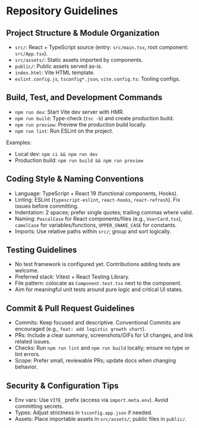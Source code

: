 # Repository Guidelines

## Project Structure & Module Organization
- `src/`: React + TypeScript source (entry: `src/main.tsx`, root component: `src/App.tsx`).
- `src/assets/`: Static assets imported by components.
- `public/`: Public assets served as-is.
- `index.html`: Vite HTML template.
- `eslint.config.js`, `tsconfig*.json`, `vite.config.ts`: Tooling configs.

## Build, Test, and Development Commands
- `npm run dev`: Start Vite dev server with HMR.
- `npm run build`: Type-check (`tsc -b`) and create production build.
- `npm run preview`: Preview the production build locally.
- `npm run lint`: Run ESLint on the project.

Examples:
- Local dev: `npm ci && npm run dev`
- Production build: `npm run build && npm run preview`

## Coding Style & Naming Conventions
- Language: TypeScript + React 19 (functional components, Hooks).
- Linting: ESLint (`typescript-eslint`, `react-hooks`, `react-refresh`). Fix issues before committing.
- Indentation: 2 spaces; prefer single quotes; trailing commas where valid.
- Naming: `PascalCase` for React components/files (e.g., `UserCard.tsx`), `camelCase` for variables/functions, `UPPER_SNAKE_CASE` for constants.
- Imports: Use relative paths within `src/`; group and sort logically.

## Testing Guidelines
- No test framework is configured yet. Contributions adding tests are welcome.
- Preferred stack: Vitest + React Testing Library.
- File pattern: colocate as `Component.test.tsx` next to the component.
- Aim for meaningful unit tests around pure logic and critical UI states.

## Commit & Pull Request Guidelines
- Commits: Keep focused and descriptive. Conventional Commits are encouraged (e.g., `feat: add logistic growth chart`).
- PRs: Include a clear summary, screenshots/GIFs for UI changes, and link related issues.
- Checks: Run `npm run lint` and `npm run build` locally; ensure no type or lint errors.
- Scope: Prefer small, reviewable PRs; update docs when changing behavior.

## Security & Configuration Tips
- Env vars: Use `VITE_` prefix (access via `import.meta.env`). Avoid committing secrets.
- Types: Adjust strictness in `tsconfig.app.json` if needed.
- Assets: Place importable assets in `src/assets/`; public files in `public/`.
